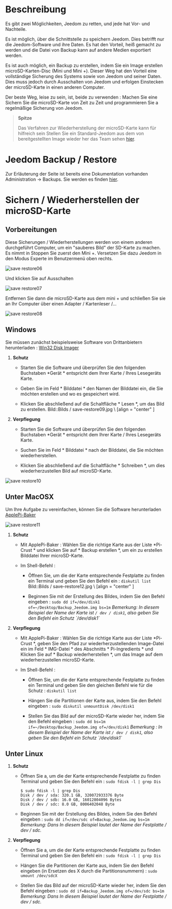 Beschreibung 
===========

Es gibt zwei Möglichkeiten, Jeedom zu retten, und jede hat
Vor- und Nachteile.

Es ist möglich, über die Schnittstelle zu speichern
Jeedom. Dies betrifft nur die Jeedom-Software und ihre Daten.
Es hat den Vorteil, heiß gemacht zu werden und die Datei von
Backup kann auf andere Medien exportiert werden.

Es ist auch möglich, ein Backup zu erstellen, indem Sie ein Image erstellen
microSD-Karten-Disc (Mini und Mini +). Dieser Weg hat den Vorteil
eine vollständige Sicherung des Systems sowie von Jeedom und seiner
Daten. Dies muss jedoch durch Ausschalten von Jeedom und erfolgen
Einstecken der microSD-Karte in einen anderen Computer.

Der beste Weg, leise zu sein, ist, beide zu verwenden : Machen Sie eine
Sichern Sie die microSD-Karte von Zeit zu Zeit und programmieren Sie a
regelmäßige Sicherung von Jeedom.

> **Spitze**
>
> Das Verfahren zur Wiederherstellung der microSD-Karte kann für hilfreich sein
> Stellen Sie ein Standard-Jeedom aus dem von bereitgestellten Image wieder her
> das Team sehen
> [hier](https://www.jeedom.fr/doc/documentation/installation/de_DE/doc-installation.html).

Jeedom Backup / Restore 
=================================

Zur Erläuterung der Seite ist bereits eine Dokumentation vorhanden
Administration → Backups. Sie werden es finden
[hier](https://jeedom.github.io/core/de_DE/backup).

Sichern / Wiederherstellen der microSD-Karte 
===========================================

Vorbereitungen 
-----------

Diese Sicherungen / Wiederherstellungen werden von einem anderen durchgeführt
Computer, um ein "sauberes Bild" der SD-Karte zu machen. Es nimmt in
Stoppen Sie zuerst den Mini +. Versetzen Sie dazu Jeedom in den Modus
Experte im Benutzermenü oben rechts.

![save restore06](Bilds/save-restore06.jpg)

Und klicken Sie auf Ausschalten

![save restore07](Bilds/save-restore07.jpg)

Entfernen Sie dann die microSD-Karte aus dem mini + und schließen Sie sie an
Ihr Computer über einen Adapter / Kartenleser /…

![save restore08](Bilds/save-restore08.jpg)

Windows 
------------

Sie müssen zunächst beispielsweise Software von Drittanbietern herunterladen :
[Win32 Disk Imager](http://sourceforge.net/projects/win32diskBildr/)

1.  **Schutz**

    -   Starten Sie die Software und überprüfen Sie den folgenden Buchstaben
        *Gerät * entspricht dem Ihrer Karte / Ihres Lesegeräts
        Karte.

    -   Geben Sie im Feld * Bilddatei * den Namen der Bilddatei ein, die
        Sie möchten erstellen und wo es gespeichert wird.

    -   Klicken Sie abschließend auf die Schaltfläche * Lesen *, um das Bild zu erstellen.
        Bild::Bilds / save-restore09.jpg \ [align = "center" \]

2.  **Verpflegung**

    -   Starten Sie die Software und überprüfen Sie den folgenden Buchstaben
        *Gerät * entspricht dem Ihrer Karte / Ihres Lesegeräts
        Karte.

    -   Suchen Sie im Feld * Bilddatei * nach der Bilddatei, die
        Sie möchten wiederherstellen.

    -   Klicken Sie abschließend auf die Schaltfläche * Schreiben *, um dies wiederherzustellen
        Bild auf microSD-Karte.

![save restore10](Bilds/save-restore10.jpg)

Unter MacOSX 
-----------

Um Ihre Aufgabe zu vereinfachen, können Sie die Software herunterladen
[ApplePi-Baker](http://www.tweaking4all.com/hardware/raspberry-pi/macosx-apple-pi-baker/)

![save restore11](Bilds/save-restore11.jpg)

1.  **Schutz**

    -   Mit ApplePi-Baker : Wählen Sie die richtige Karte aus der Liste
        *Pi-Crust * und klicken Sie auf * Backup erstellen *, um ein zu erstellen
        Bilddatei Ihrer microSD-Karte.

    -   Im Shell-Befehl :

        -   Öffnen Sie, um die der Karte entsprechende Festplatte zu finden
            ein Terminal und geben Sie den Befehl ein : `diskutil list`
            Bild::Bilds / save-restore12.jpg \ [align = "center" \]

        -   Beginnen Sie mit der Erstellung des Bildes, indem Sie den Befehl eingeben :
            `sudo dd if=/dev/disk1 of=~/Desktop/Backup_Jeedom.img bs=1m`
            *Bemerkung: In diesem Beispiel der Name der Karte
            ist `/ dev / disk1`, also geben Sie den Befehl ein
            Schutz \`/dev/disk1\`*

2.  **Verpflegung**

    -   Mit ApplePi-Baker : Wählen Sie die richtige Karte aus der Liste
        *Pi-Crust *, geben Sie den Pfad zur wiederherzustellenden Image-Datei ein
        im Feld * IMG-Datei * des Abschnitts * Pi-Ingredients * und
        Klicken Sie auf * Backup wiederherstellen *, um das Image auf dem wiederherzustellen
        microSD-Karte.

    -   Im Shell-Befehl :

        -   Öffnen Sie, um die der Karte entsprechende Festplatte zu finden
            ein Terminal und geben Sie den gleichen Befehl wie für die
            Schutz : `diskutil list`

        -   Hängen Sie die Partitionen der Karte aus, indem Sie den Befehl eingeben :
            `sudo diskutil unmountDisk /dev/disk1`

        -   Stellen Sie das Bild auf der microSD-Karte wieder her, indem Sie den Befehl eingeben
            :
            `sudo dd bs=1m if=~/Desktop/Backup_Jeedom.img of=/dev/disk1`
            *Bemerkung : In diesem Beispiel der Name der Karte
            ist `/ dev / disk1`, also geben Sie den Befehl ein
            Schutz \`/dev/disk1\`*

Unter Linux 
----------

1.  **Schutz**

    -   Öffnen Sie a, um die der Karte entsprechende Festplatte zu finden
        Terminal und geben Sie den Befehl ein : `sudo fdisk -l | grep Dis`

        ``` {.bash}
        $ sudo fdisk -l | grep Dis
        Disk / dev / sda: 320.1 GB, 320072933376 Byte
        Disk / dev / sdb: 16.0 GB, 16012804096 Bytes
        Disk / dev / sdc: 8.0 GB, 8006402048 Byte
        ```

    -   Beginnen Sie mit der Erstellung des Bildes, indem Sie den Befehl eingeben :
        `sudo dd if=/dev/sdc of=Backup_Jeedom.img bs=1m` *Bemerkung: Dans
        In diesem Beispiel lautet der Name der Festplatte / dev / sdc.*

2.  **Verpflegung**

    -   Öffnen Sie a, um die der Karte entsprechende Festplatte zu finden
        Terminal und geben Sie den Befehl ein : `sudo fdisk -l | grep Dis`

    -   Hängen Sie die Partitionen der Karte aus, indem Sie den Befehl eingeben (in
        Ersetzen des X durch die Partitionsnummern) :
        `sudo umount /dev/sdcX`

    -   Stellen Sie das Bild auf der microSD-Karte wieder her, indem Sie den Befehl eingeben :
        `sudo dd if=Backup_Jeedom.img of=/dev/sdc bs=1m` *Bemerkung: Dans
        In diesem Beispiel lautet der Name der Festplatte / dev / sdc.*


